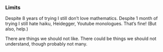 <div class="accordion">
	<h3>Limits</h3>
	<div>

Despite 8 years of trying I still don’t love mathematics. Despite 1 month of trying I still hate haiku, Heidegger, Youtube monologues. That’s fine! (But also, help.)
<!-- Some zero-sum status in codes. -->


There are things we should not like. There could be things we should not understand, though probably not many.
<!-- Sabisky memed Christian -->
<!-- bihacking  -->

</div>
</div>
